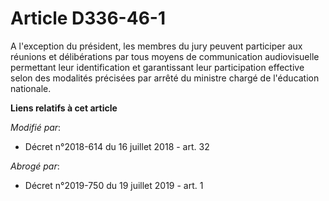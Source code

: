 # Article D336-46-1

A l'exception du président, les membres du jury peuvent participer aux réunions et délibérations par tous moyens de
communication audiovisuelle permettant leur identification et garantissant leur participation effective selon des modalités
précisées par arrêté du     ministre chargé de l'éducation nationale.

**Liens relatifs à cet article**

_Modifié par_:

  - Décret n°2018-614 du 16 juillet 2018 - art. 32

_Abrogé par_:

  - Décret n°2019-750 du 19 juillet 2019 - art. 1
